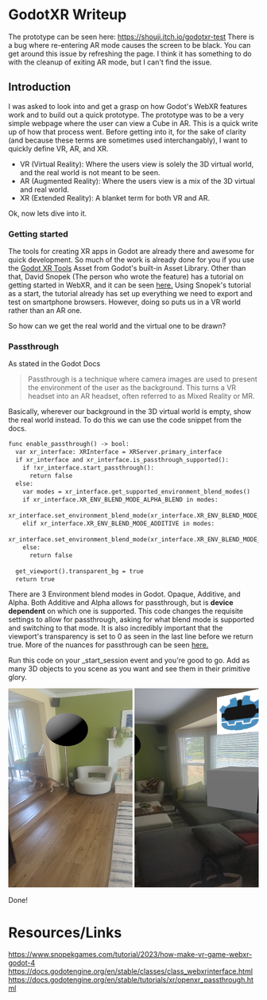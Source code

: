 # GodotXR Writeup

The prototype can be seen here: https://shouji.itch.io/godotxr-test 
There is a bug where re-entering AR mode causes the screen to be black. You can get around this issue by refreshing the page.
I think it has something to do with the cleanup of exiting AR mode, but I can't find the issue. 
## Introduction
I was asked to look into and get a grasp on how Godot's WebXR features work and to build out a quick prototype. The prototype was to be a very simple webpage where the user can view a Cube in AR. This is a quick write up of how that process went. Before getting into it, for the sake of clarity (and because these terms are sometimes used interchangably), I want to quickly define VR, AR, and XR.
+ VR (Virtual Reality): Where the users view is solely the 3D virtual world, and the real world is not meant to be seen.
+ AR (Augmented Reality): Where the users view is a mix of the 3D virtual and real world.
+ XR (Extended Reality): A blanket term for both VR and AR.
  
Ok, now lets dive into it.

### Getting started
The tools for creating XR apps in Godot are already there and awesome for quick development. So much of the work is already done for you if you use the [Godot XR Tools](https://github.com/GodotVR/godot-xr-tools) Asset from Godot's built-in Asset Library. Other than that, David Snopek (The person who wrote the feature) has a tutorial on getting started in WebXR, and it can be seen [here.](https://www.snopekgames.com/tutorial/2023/how-make-vr-game-webxr-godot-4) Using Snopek's tutorial as a start, the tutorial already has set up everything we need to export and test on smartphone browsers. However, doing so puts us in a VR world rather than an AR one. 

So how can we get the real world and the virtual one to be drawn? 

### Passthrough
As stated in the Godot Docs
> Passthrough is a technique where camera images are used to present the environment of the user as the background. This turns a VR headset into an AR headset, often referred to as Mixed Reality or MR.

Basically, wherever our background in the 3D virtual world is empty, show the real world instead. To do this we can use the code snippet from the docs. 

```
func enable_passthrough() -> bool:
  var xr_interface: XRInterface = XRServer.primary_interface
  if xr_interface and xr_interface.is_passthrough_supported():
	if !xr_interface.start_passthrough():
	  return false
  else:
	var modes = xr_interface.get_supported_environment_blend_modes()
	if xr_interface.XR_ENV_BLEND_MODE_ALPHA_BLEND in modes:
	  xr_interface.set_environment_blend_mode(xr_interface.XR_ENV_BLEND_MODE_ALPHA_BLEND)
	elif xr_interface.XR_ENV_BLEND_MODE_ADDITIVE in modes:
	  xr_interface.set_environment_blend_mode(xr_interface.XR_ENV_BLEND_MODE_ADDITIVE)
	else:
	  return false

  get_viewport().transparent_bg = true
  return true
```

There are 3 Environment blend modes in Godot. Opaque, Additive, and Alpha. Both Additive and Alpha allows for passthrough, but is **device dependent** on which one is supported. This code changes the requisite settings to allow for passthrough, asking for what blend mode is supported and switching to that mode. It is also incredibly important that the viewport's transparency is set to 0 as seen in the last line before we return true. More of the nuances for passthrough can be seen [here.](https://docs.godotengine.org/en/stable/tutorials/xr/openxr_passthrough.html)

Run this code on your _start_session event and you're good to go. Add as many 3D objects to you scene as you want and see them in their primitive glory. 
<div>
<img src="https://github.com/ShoujiKanenobu/GodotXR-Writeup/blob/main/XRBall.png" width="250" height="400">
<img src="https://github.com/ShoujiKanenobu/GodotXR-Writeup/blob/main/XRCubeAndTexture.png" width="250" height="400">
</div>

Done!

# Resources/Links

https://www.snopekgames.com/tutorial/2023/how-make-vr-game-webxr-godot-4
https://docs.godotengine.org/en/stable/classes/class_webxrinterface.html
https://docs.godotengine.org/en/stable/tutorials/xr/openxr_passthrough.html
